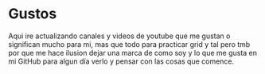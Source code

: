 # Gustos
Aqui ire actualizando canales y videos de youtube que me gustan o significan mucho para mi, mas que todo para practicar grid y tal pero tmb por que me hace ilusion dejar una marca de como soy y lo que me gusta en mi GitHub para algun día verlo y pensar con las cosas que comence.
